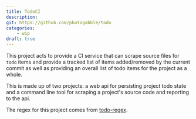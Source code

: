 ```yaml
---
title: TodoCI
description: 
git: https://github.com/photogabble/todo
categories:
    - wip
draft: true
---
```



This project acts to provide a CI service that can scrape source files for `todo` items and provide a tracked list of items added/removed by the current commit as well as providing an overall list of todo items for the project as a whole.

This is made up of two projects: a web api for persisting project todo state and a command line tool for scraping a project's source code and reporting to the api.

The regex for this project comes from [todo-regex](https://github.com/regexhq/todo-regex).
